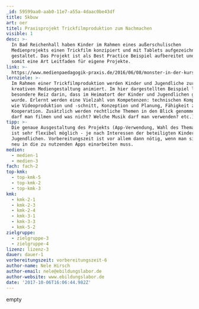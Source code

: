 ```yaml
---
_id: 59599aa0-aab0-11e7-a55a-4daac0be43df
title: 5kbuw
art: oer
titel: Praxisprojekt Trickfilmproduktion zum Nachmachen
visible: 1
desc: >-
  In Bad Reichenhall haben Kinder im Rahmen eines außerschulischen
  Medienprojekts einen Trickfilm konzipiert und mit Tablets aufgezeichnet und
  gestaltet. Das Projekt ist als Best Practice Beispiel aufbereitet und bietet
  somit eine Art Leitfaden für eigene Projekte.
link: >-
  https://www.medienpaedagogik-praxis.de/2016/06/08/monster-in-der-kurstadt-trickfilmproduktion-im-stadtzentrum-handbuch-making-aktivitaeten/
lernziele: >-
  Im Rahmen einer Trickfilmproduktion werden Kinder und Jugendliche zur
  kreativen Mediengestaltung animiert. Im hier dargestellten Beispiel lag der
  besondere Reiz darin, dass im Heimatort der Kinder und Jugendlichen gedreht
  wurde. Erlernt werden eine Vielzahl von Kompetenzen: technischen Kompetenz,
  wie Videoproduktion und -schnitt, Konzeption und Planung, Fähigkeit zur
  Kooperation. Zusätzlich werden rechtliche Themen in den Blick genommen (Was
  darf man filmen und was nicht? Welche Musik darf man verwenden? etc.)
tipp: >-
  Die genaue Ausgestaltung des Projekts (App-Verwendung, Wahl des Themas etc.)
  ist sehr flexibel möglich - je nach Interessen der beteiligten Kinder und
  Jugendlichen. Vorbereitungszeit ist vor allem dann nötig, wenn man sich noch
  neu in die zu nutzenden Apps einarbeiten muss.
medien:
  - medien-1
  - medien-3
fach: fach-2
top-kmk:
  - top-kmk-5
  - top-kmk-2
  - top-kmk-3
kmk:
  - kmk-2-1
  - kmk-2-3
  - kmk-2-4
  - kmk-3-1
  - kmk-3-3
  - kmk-5-2
zielgruppe:
  - zielgruppe-3
  - zielgruppe-4
lizenz: lizenz-3
dauer: dauer-1
vorbereitungszeit: vorbereitungszeit-6
author-name: Nele Hirsch
author-email: nele@ebildungslabor.de
author-website: www.ebildungslabor.de
date: '2017-10-06T16:06:44.982Z'
---
```

empty

